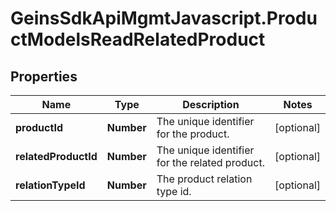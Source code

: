 # GeinsSdkApiMgmtJavascript.ProductModelsReadRelatedProduct

## Properties

Name | Type | Description | Notes
------------ | ------------- | ------------- | -------------
**productId** | **Number** | The unique identifier for the product. | [optional] 
**relatedProductId** | **Number** | The unique identifier for the related product. | [optional] 
**relationTypeId** | **Number** | The product relation type id. | [optional] 


